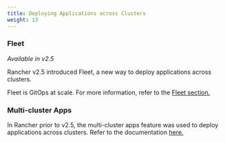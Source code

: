 ```yaml
---
title: Deploying Applications across Clusters
weight: 13
---
```




### Fleet

_Available in v2.5_

Rancher v2.5 introduced Fleet, a new way to deploy applications across clusters.

Fleet is GitOps at scale. For more information, refer to the [Fleet section.](./fleet)

### Multi-cluster Apps

In Rancher prior to v2.5, the multi-cluster apps feature was used to deploy applications across clusters. Refer to the documentation [here.](./multi-cluster-apps)